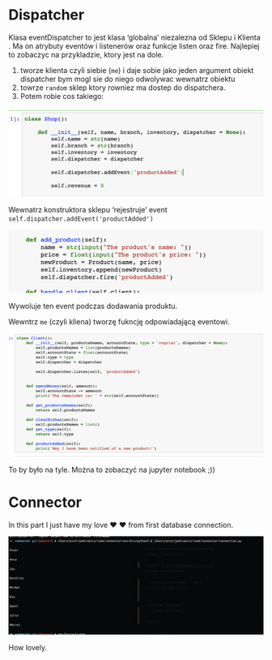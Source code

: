 # Dispatcher


Klasa eventDispatcher to jest klasa ‘globalna’
niezalezna od Sklepu i Klienta
. Ma on atrybuty eventów i listenerów
oraz funkcje listen oraz fire. Najlepiej to zobaczyc na przykladzie,
ktory jest na dole.

1. tworze klienta czyli siebie (`me`) i daje sobie jako jeden argument obiekt dispatcher bym mogl sie do niego odwolywac wewnatrz obiektu
2. towrze `random` sklep ktory rowniez ma dostep do dispatchera. 
3. Potem robie cos takiego: 

![screen](screen1.png)

Wewnatrz konstruktora sklepu ‘rejestruje’ event `self.dispatcher.addEvent('productAdded')`

![screen](screen2.png)

Wywoluje ten event podczas dodawania produktu.

 
Wewntrz `me` (czyli kliena)
tworzę fukncję odpowiadającą eventowi.

![screen](screen3.png)

To by było na tyle. Można to zobaczyć na jupyter notebook ;))

# Connector

In this part I just have my love  :heart: :heart: from first database connection. 

![screen](screen4.png)

How lovely. 

